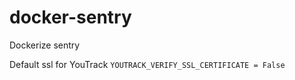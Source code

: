 # docker-sentry
Dockerize sentry

Default ssl for YouTrack
`YOUTRACK_VERIFY_SSL_CERTIFICATE = False`


